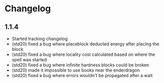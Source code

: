 # Changelog

## 1.1.4

- Started tracking changelog
- (std20) fixed a bug where placeblock deducted energy after placing the block
- (std20) fixed a bug where locality cost calculated based on where the spell was started
- (std20) fixed a bug where infinite hardness blocks could be broken
- (std20) made it impossible to use books near the enderdragon
- (std20) fixed a bug where errors wouldn't be propagated after a wait